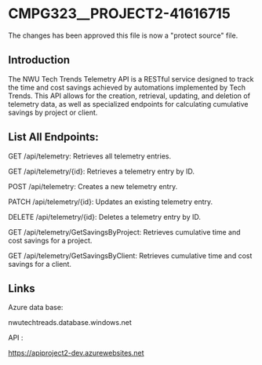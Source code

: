 # CMPG323__PROJECT2-41616715

The changes has been approved this file is now a "protect source" file.

## Introduction

The NWU Tech Trends Telemetry API is a RESTful service designed to track the time and cost savings achieved by automations implemented by Tech Trends. This API allows for the creation, retrieval, updating, and deletion of telemetry data, as well as specialized endpoints for calculating cumulative savings by project or client.

## List All Endpoints:

GET /api/telemetry: Retrieves all telemetry entries.

GET /api/telemetry/{id}: Retrieves a telemetry entry by ID.

POST /api/telemetry: Creates a new telemetry entry.

PATCH /api/telemetry/{id}: Updates an existing telemetry entry.

DELETE /api/telemetry/{id}: Deletes a telemetry entry by ID.

GET /api/telemetry/GetSavingsByProject: Retrieves cumulative time and cost savings for a project.

GET /api/telemetry/GetSavingsByClient: Retrieves cumulative time and cost savings for a client.

## Links

Azure data base:

nwutechtreads.database.windows.net


API :

https://apiproject2-dev.azurewebsites.net
